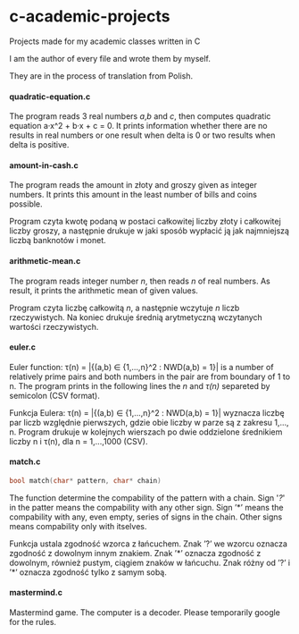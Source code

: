 # c-academic-projects

Projects made for my academic classes written in C

I am the author of every file and wrote them by myself.

They are in the process of translation from Polish.

#### quadratic-equation.c

The program reads 3 real numbers *a*,*b* and *c*, then computes quadratic equation a·x^2 + b·x + c = 0. It prints information whether there are no results in real numbers or one result when delta is 0 or two results when delta is positive.

#### amount-in-cash.c

The program reads the amount in złoty and groszy given as integer numbers. It prints this amount in the least number of bills and coins possible.

Program czyta kwotę podaną w postaci całkowitej liczby złoty i całkowitej liczby groszy, a następnie drukuje w jaki sposób wypłacić ją jak najmniejszą liczbą banknotów i monet.

#### arithmetic-mean.c

The program reads integer number *n*, then reads *n* of real numbers. As result, it prints the arithmetic mean of given values.

Program czyta liczbę całkowitą *n*, a następnie wczytuje *n* liczb rzeczywistych. Na koniec drukuje średnią arytmetyczną wczytanych wartości rzeczywistych.

#### euler.c

Euler function: τ(n) = |{(a,b) ∈ {1,...,n}^2 : NWD(a,b) = 1}| is a number of relatively prime pairs and both numbers in the pair are from boundary of 1 to n.
The program prints in the following lines the *n* and *τ(n)* separeted by semicolon (CSV format).

Funkcja Eulera: τ(n) = |{(a,b) ∈ {1,...,n}^2 : NWD(a,b) = 1}| wyznacza liczbę par liczb względnie pierwszych, gdzie obie liczby w parze są z zakresu 1,..., n.
Program drukuje w kolejnych wierszach po dwie oddzielone średnikiem liczby n i τ(n), dla n = 1,...,1000 (CSV).

#### match.c

```c
bool match(char* pattern, char* chain)
```

The function determine the compability of the pattern with a chain. Sign '*?*' in the patter means the compability with any other sign. Sign ’\*’ means the compability with any, even empty, series of signs in the chain. Other signs means compability only with itselves.

Funkcja ustala zgodność wzorca z łańcuchem. Znak ’?’ we wzorcu oznacza zgodność z dowolnym innym znakiem. Znak ’\*’ oznacza zgodność z dowolnym, również pustym, ciągiem znaków w łańcuchu. Znak różny od ’?’ i ’\*’ oznacza zgodność tylko z samym sobą.

#### mastermind.c

Mastermind game. The computer is a decoder. Please temporarily google for the rules.
